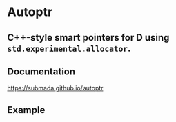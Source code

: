 # Autoptr
## C++-style smart pointers for D using `std.experimental.allocator`.

## Documentation
https://submada.github.io/autoptr

## Example
```d

```
